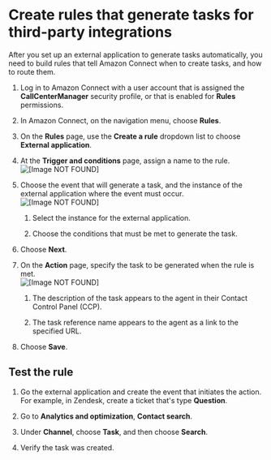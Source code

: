 # Create rules that generate tasks for third\-party integrations<a name="add-rules-task-creation"></a>

After you set up an external application to generate tasks automatically, you need to build rules that tell Amazon Connect when to create tasks, and how to route them\.

1. Log in to Amazon Connect with a user account that is assigned the **CallCenterManager** security profile, or that is enabled for **Rules** permissions\.

1. In Amazon Connect, on the navigation menu, choose **Rules**\.

1. On the **Rules** page, use the **Create a rule** dropdown list to choose **External application**\.

1. At the **Trigger and conditions** page, assign a name to the rule\.  
![\[Image NOT FOUND\]](http://docs.aws.amazon.com/connect/latest/adminguide/images/contact-lens-add-category-rules.png)

1. Choose the event that will generate a task, and the instance of the external application where the event must occur\.  
![\[Image NOT FOUND\]](http://docs.aws.amazon.com/connect/latest/adminguide/images/tasks-add-rule-for-zendesk.png)

   1. Select the instance for the external application\.

   1. Choose the conditions that must be met to generate the task\.

1. Choose **Next**\.

1. On the **Action** page, specify the task to be generated when the rule is met\.  
![\[Image NOT FOUND\]](http://docs.aws.amazon.com/connect/latest/adminguide/images/task-rule-action-to-take.png)

   1. The description of the task appears to the agent in their Contact Control Panel \(CCP\)\.

   1. The task reference name appears to the agent as a link to the specified URL\.

1. Choose **Save**\.

## Test the rule<a name="test-rules-task-creation"></a>

1. Go the external application and create the event that initiates the action\. For example, in Zendesk, create a ticket that's type **Question**\. 

1. Go to **Analytics and optimization**, **Contact search**\. 

1. Under **Channel**, choose **Task**, and then choose **Search**\.

1. Verify the task was created\.